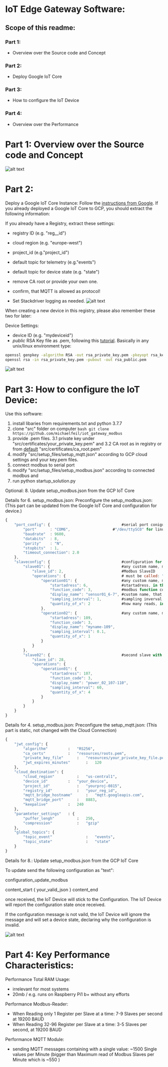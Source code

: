 # IoT Edge Gateway Software:

## Scope of this readme:

### Part 1:
- Overview over the Source code and Concept
### Part 2:
- Deploy Google IoT Core
### Part 3: 
- How to configure the IoT Device
### Part 4: 
- Overview over the Performance

# Part 1: Overview over the Source code and Concept

![alt text](https://github.com/michaelfeil/iot_gateway_modbus/blob/master/pngs/mqttclient_modbusrtu_communication.png "Python modules communication workflow")

# Part 2: 
Deploy a Google IoT Core Instance:
Follow the [instructions from Google](https://cloud.google.com/iot/docs/how-tos/devices). If you already deployed a Google IoT Core to GCP, you should extract the following information:


If you already have a Registry, extract these settings:
- registry ID (e.g. "reg__id")
- cloud region (e.g. "europe-west")
- project_id (e.g."project_id")
- default topic for telemetry (e.g."events")
- default topic for device state (e.g. "state")
- remove CA root or provide your own one. 

- confirm, that MQTT is allowed as protocol!
- Set Stackdriver logging as needed.
![alt text](https://github.com/michaelfeil/iot_gateway_modbus/blob/master/pngs/google_iot_core.png "Demo Deployment of registry")

When creating a new device in this registry, please also remember these two for later:

Device Settings:
- device ID (e.g. "mydeviceid")
- *public* RSA Key file as .pem, following this [tutorial](https://cloud.google.com/iot/docs/how-tos/credentials/keys). Basically in any unix/linux environment type:
```bash
openssl genpkey -algorithm RSA -out rsa_private_key.pem -pkeyopt rsa_keygen_bits:2048
openssl rsa -in rsa_private_key.pem -pubout -out rsa_public.pem
```

![alt text](https://github.com/michaelfeil/iot_gateway_modbus/blob/master/pngs/create_device.png "Demo Deployment of device")


# Part 3: How to configure the IoT Device:

Use this software:
1. install libaries from requirements.txt and python 3.7.7
2. clone "src" folder on computer ```bash git clone https://github.com/michaelfeil/iot_gateway_modbus ```
3. provide .pem files. 3.1 private key under "src/certificates/your_private_key.pem" and 3.2 CA root as in registry or from [default](https://pki.google.com/roots.pem) "src/certificates/ca_root.pem"
4. modify "src/setup_files/setup_mqtt.json" according to GCP cloud settings and your key.pem files.
5. connect modbus to serial port
6. modify "src/setup_files/setup_modbus.json" according to connected modbus and 
7. run python startup_solution.py

Optional:
8. Update setup_modbus.json from the GCP IoT Core

Details for 6. setup_modbus.json:
Preconfigure the setup_modbus.json: (This part can be updated from the Google IoT Core and configuration for device.)

```javascript
{
    "port_config": {                                #serial port coniguration, configures python Serial.Serial
        "port"		: "COM6",                   #"/dev/ttySC0" for linux or "COM" for windows
        "baudrate"	: 9600,
        "databits"	: 8,
        "parity"	: "N",
        "stopbits"	: 1,
        "timeout_connection": 2.0
    },
    "slaveconfig": {                                #configuration for all slaves over this port, configures python Modbus_TK
        "slave01": {                                #any custom name, must be unique
            "slave_id": 2,                          #Modbus SlaveID
            "operations": {                         # must be called: "operations"
                "operation01": {                    #any custom name, must be unique
                    "startadress": 6,               #startadress, in this case 0006 or 6
                    "function_code": 3,             #modbus function code
                    "display_name": "sensor01_6-7", #custom name, that will be sent with MQTT
                    "sampling_interval": 1,         #sampling inverval, in seconds between 0.1 and 864001, recommended >0.5
                    "quantity_of_x": 2              #how many reads, in this case, value of 40006 and 40007 will be returned
                },
                "operation02": {                    #any custom name, must be unique, e.g. in this case not "operation01"
                    "startadress": 109,
                    "function_code": 3,
                    "display_name": "myname-109",
                    "sampling_interval": 0.1,
                    "quantity_of_x": 1
                }
            }
        },
        "slave02": {                                #second slave with different slave_id
            "slave_id": 28,
            "operations": {
                "operation01": {
                    "startadress": 107,
                    "function_code": 3,
                    "display_name": "power_02_107-110",
                    "sampling_interval": 60,
                    "quantity_of_x": 4                    
                }
            }
        }
    }
}
```

Details for 4. setup_modbus.json:
Preconfigure the setup_mqtt.json: (This part is static, not changed with the Cloud Connection)

```python
{
	"jwt_config": {
		"algorithm"			:	"RS256",                                    #Which encryption algorithm to use to generate the JWT.
		"ca_certs"			:	"resources/roots.pem",                      #CA root from https://pki.google.com/roots.pem or other CA root
		"private_key_file"		:	"resources/your_private_key_file.pem",      #Path to private key file.
		"jwt_expires_minutes"		:	120                                          #Expiration time, in minutes, for JWT tokens. notlonger then 24h, recommended 60mins
	},
	"cloud_destination": {
		"cloud_region"			:	"us-central1",								#Cloud_region
		"device_id"			:	"your_device",								#IoT Core Device name		
		"project_id"			:	"yourproj-0815",							#project name		
		"registry_id"			:	"your_reg_id",							    #IoT Core Registry ID
		"mqtt_bridge_hostname"		:	"mqtt.googleapis.com",                      #MQTT bridge hostname
		"mqtt_bridge_port"		:	8883,	                                    #Choices : 8883 or 443.     MQTT bridge port.
		"keepalive"			:	240                                         #MQTT Heartbeat Frequency in seconds, best practice 60 or 120 seconds,  should not exceed max of 20 minutes
	},
	"paramteter_settings"	: {
		"puffer_lengh"			:	250,                                        #Now many sensor reads / RTU requests to accumulate before publishing. Best Practice: Size of Slave reads per 10 minutes
		"compression"			:	"gzip"                                      #String, Choice: "gzip", "lzma" or  "None". With "gzip" and "lzma", encoding json as utf-8 message and compressing. Reduces transmit data by Factor ~10
	},
	"global_topics": {                                                          #must be preconfigured in Cloud, IoT Core default is "events" and "state", otherwise will fail
		"topic_event"           	:	"events",                                   #topic for MQTT messages containing telemetry/sensor data, 
		"topic_state"           	:	"state"                                     #topic for MQTT messages containing status updates or critical errors, 
	}
}
```
Details for 8.: Update setup_modbus.json from the GCP IoT Core

To update send the following configuration as "text":

configuration_update_modbus

content_start
{
your_valid_json
}
content_end

once received, the IoT Device will stick to the Configuration. The IoT Device will report the configuration state once received.

If the configuration message is not vaild, the IoT Device will ignore the message and will set a device state, declaring why the configuration is invalid.

![alt text](https://github.com/michaelfeil/iot_gateway_modbus/blob/master/pngs/deployment_instructions.png "Deployment from GCP Portal")


# Part 4: Key Performance Characteristics:

Performance Total RAM Usage:
- irrelevant for most systems
- 20mb / e.g. runs on Raspberry Pi1 b+ without any efforts

Performance Modbus-Reader:
-   When Reading only 1 Register per Slave at a time: 7-9 Slaves per second at 19200 BAUD
-   When Reading 32-96 Register per Slave at a time: 3-5 Slaves per second,  at 19200 BAUD

Performance MQTT Module:
- sending MQTT messages containing with a single value: ~1500 Single values per Minute (bigger than Maximum read of Modbus Slaves per Minute which is ~550  )

